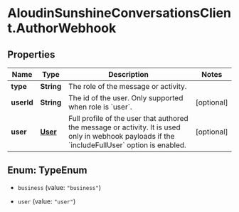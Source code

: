 # AloudinSunshineConversationsClient.AuthorWebhook

## Properties

Name | Type | Description | Notes
------------ | ------------- | ------------- | -------------
**type** | **String** | The role of the message or activity. | 
**userId** | **String** | The id of the user. Only supported when role is &#x60;user&#x60;. | [optional] 
**user** | [**User**](User.md) | Full profile of the user that authored the message or activity. It is used only in webhook payloads if the &#x60;includeFullUser&#x60; option is enabled. | [optional] 



## Enum: TypeEnum


* `business` (value: `"business"`)

* `user` (value: `"user"`)




